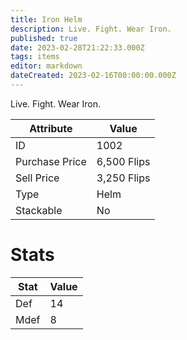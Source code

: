 ```yaml
---
title: Iron Helm
description: Live. Fight. Wear Iron.
published: true
date: 2023-02-28T21:22:33.000Z
tags: items
editor: markdown
dateCreated: 2023-02-16T00:00:00.000Z
---
```


Live. Fight. Wear Iron.

|Attribute|Value|
|-|-|
|ID|1002|
|Purchase Price|6,500 Flips|
|Sell Price|3,250 Flips|
|Type|Helm|
|Stackable|No|

# Stats
|Stat|Value|
|-|-|
|Def|14|
|Mdef|8|
